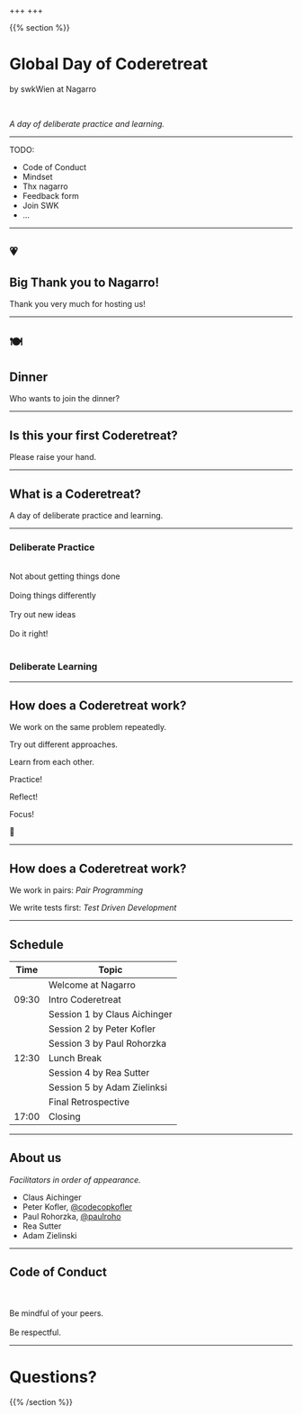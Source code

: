 +++
+++

{{% section %}}

# Global Day of Coderetreat

by swkWien at Nagarro

<br>

*A day of deliberate practice and learning.*

---

TODO:
- Code of Conduct
- Mindset
- Thx nagarro
- Feedback form
- Join SWK
- ...

---

## 💗
## Big Thank you to Nagarro!

Thank you very much for hosting us!

---

## 🍽️
## Dinner

Who wants to join the dinner?

---

## Is this your first Coderetreat?

Please raise your hand.

---

## What is a Coderetreat?

A day of deliberate practice and learning.

---

### Deliberate Practice
<br>
Not about getting things done
<br>
<br>
Doing things differently
<br>
<br>
Try out new ideas
<br>
<br>
Do it right!
<br>
<br>

### Deliberate Learning

---

## How does a Coderetreat work?

We work on the same problem repeatedly.

Try out different approaches.

Learn from each other.

Practice!

Reflect!

Focus!

🥳

---

## How does a Coderetreat work?

We work in pairs: *Pair Programming*

We write tests first: *Test Driven Development*

---

## Schedule

| Time | Topic  |
|------|--------|
|     | Welcome at Nagarro  |
| 09:30 | Intro Coderetreat  |
|     | Session 1 by Claus Aichinger  |
|     | Session 2 by Peter Kofler  |
|     | Session 3 by Paul Rohorzka  |
| 12:30 | Lunch Break  |
|     | Session 4 by Rea Sutter  |
|     | Session 5 by Adam Zielinksi  |
|     | Final Retrospective
| 17:00 | Closing |

---

## About us

*Facilitators in order of appearance.*

- Claus Aichinger
- Peter Kofler, [@codecopkofler](https://twitter.com/codecopkofler)
- Paul Rohorzka, [@paulroho](https://twitter.com/paulroho)
- Rea Sutter
- Adam Zielinski

---

## Code of Conduct
<br>
<br>
Be mindful of your peers.
<br>
<br>
Be respectful.

---

# Questions?

{{% /section %}}